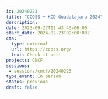```yaml
---
id: 20240223
title: "CCOSS + KCD Guadalajara 2024"
description: 
date: 2023-09-27T12:43:43-06:00
start_date: 2024-02-23T09:00:00Z
cta: 
  type: external
  url: https://ccoss.org/
  text: Check it out!
projects: CNCF
sessions: 
 - sessions/cncf/20240223
type_event: In person
status: previous
draft: false
---
```




